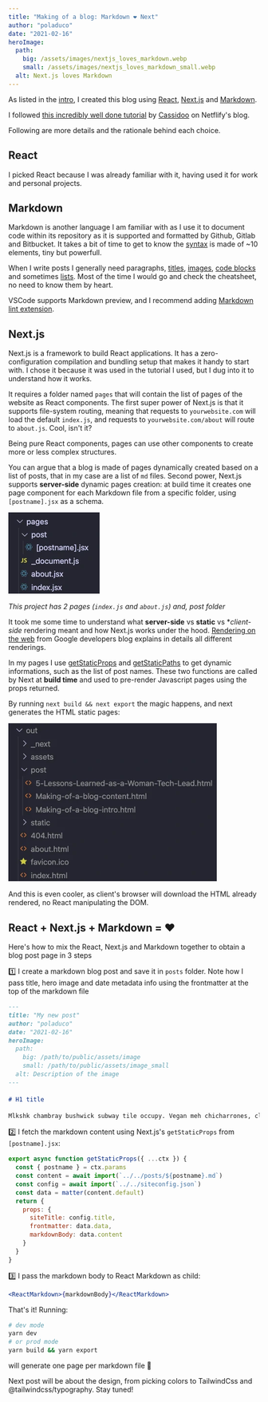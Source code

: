 ```yaml
---
title: "Making of a blog: Markdown ❤️ Next"
author: "poladuco"
date: "2021-02-16"
heroImage: 
  path: 
    big: /assets/images/nextjs_loves_markdown.webp
    small: /assets/images/nextjs_loves_markdown_small.webp
  alt: Next.js loves Markdown
---
```


As listed in the [intro](https://www.poladuco.com/Making-of-a-blog-intro), I created this blog using [React](https://reactjs.org/), [Next.js](https://nextjs.org/) and [Markdown](https://github.com/remarkjs/react-markdown).

I followed [this incredibly well done tutorial](https://www.netlify.com/blog/2020/05/04/building-a-markdown-blog-with-next-9.4-and-netlify/) by [Cassidoo](https://twitter.com/cassidoo) on Netflify's blog.

Following are more details and the rationale behind each choice.

## React

I picked React because I was already familiar with it, having used it for work and personal projects.

## Markdown

Markdown is another language I am familiar with as I use it to document code within its repository as it is supported and formatted by Github, Gitlab and Bitbucket. It takes a bit of time to get to know the [syntax](https://github.com/adam-p/markdown-here/wiki/Markdown-Cheatsheet) is made of ~10 elements, tiny but powerfull.

When I write posts I generally need paragraphs, [titles](https://github.com/adam-p/markdown-here/wiki/Markdown-Cheatsheet#headers), [images](https://github.com/adam-p/markdown-here/wiki/Markdown-Cheatsheet#images), [code blocks](https://github.com/adam-p/markdown-here/wiki/Markdown-Cheatsheet#code-and-syntax-highlighting) and sometimes [lists](https://github.com/adam-p/markdown-here/wiki/Markdown-Cheatsheet#lists). Most of the time I would go and check the cheatsheet, no need to know them by heart.

VSCode supports Markdown preview, and I recommend adding [Markdown lint extension](https://marketplace.visualstudio.com/items?itemName=DavidAnson.vscode-markdownlint).

## Next.js

Next.js is a framework to build React applications. It has a zero-configuration compilation and bundling setup that makes it handy to start with. I chose it because it was used in the tutorial I used, but I dug into it to understand how it works.

It requires a folder named `pages` that will contain the list of pages of the website as React components. The first super power of Next.js is that it supports file-system routing, meaning that requests to `yourwebsite.com` will load the default `index.js`, and requests to `yourwebsite.com/about` will route to `about.js`. Cool, isn't it?

Being pure React components, pages can use other components to create more or less complex structures.

You can argue that a blog is made of pages dynamically created based on a list of posts, that in my case are a list of `md` files. Second power, Next.js supports **server-side** dynamic pages creation: at build time it creates one page component for each Markdown file from a specific folder, using `[postname].jsx` as a schema.

![This project's posts folder containing 2 files, index.js and about.js, plus a post folder][pages_folder]

*This project has 2 pages (`index.js` and `about.js`) and, post folder*

It took me some time to understand what **server-side** vs **static** vs **client-side* rendering meant and how Next.js works under the hood. [Rendering on the web](https://developers.google.com/web/updates/2019/02/rendering-on-the-web) from Google developers blog explains in details all different renderings.

In my pages I use [getStaticProps](https://github.com/pducolin/blog/blob/main/pages/post/%5Bpostname%5D.jsx#L80) and [getStaticPaths](https://github.com/pducolin/blog/blob/main/pages/post/%5Bpostname%5D.jsx#L96) to get dynamic informations, such as the list of post names. These two functions are called by Next at **build time** and used to pre-render Javascript pages using the props returned.

By running `next build && next export` the magic happens, and next generates the HTML static pages:

![This project's out folder with build time, static html pages][out_folder]

And this is even cooler, as client's browser will download the HTML already rendered, no React manipulating the DOM.

## React + Next.js + Markdown = ❤️

Here's how to mix the React, Next.js and Markdown together to obtain a blog post page in 3 steps

1️⃣  I create a markdown blog post and save it in `posts` folder. Note how I pass title, hero image and date metadata info using the frontmatter at the top of the markdown file

```md
---
title: "My new post"
author: "poladuco"
date: "2021-02-16"
heroImage: 
  path: 
    big: /path/to/public/assets/image
    small: /path/to/public/assets/image_small
  alt: Description of the image
---

# H1 title

Mlkshk chambray bushwick subway tile occupy. Vegan meh chicharrones, cliche fam etsy viral tousled forage pork belly ramps migas coloring book banjo. Organic banh mi keytar shaman trust fund, pok pok cliche. Williamsburg shoreditch prism, green juice disrupt blog tbh retro hexagon waistcoat before they sold out biodiesel godard ethical.
```

2️⃣ I fetch the markdown content using Next.js's `getStaticProps` from `[postname].jsx`:

```js
export async function getStaticProps({ ...ctx }) {
  const { postname } = ctx.params
  const content = await import(`../../posts/${postname}.md`)
  const config = await import(`../../siteconfig.json`)
  const data = matter(content.default)
  return {
    props: {
      siteTitle: config.title,
      frontmatter: data.data,
      markdownBody: data.content
    }
  }
}
```

3️⃣ I pass the markdown body to React Markdown as child:

```jsx
<ReactMarkdown>{markdownBody}</ReactMarkdown>
```

That's it! Running:

```bash
# dev mode
yarn dev
# or prod mode
yarn build && yarn export
```

will generate one page per markdown file 🎉

Next post will be about the design, from picking colors to TailwindCss and @tailwindcss/typography. Stay tuned!

[pages_folder]: https://raw.githubusercontent.com/pducolin/blog/main/public/assets/images/nextjs_pages.webp "This project has 2 pages (`index.js` and `about.js`)"
[out_folder]: https://raw.githubusercontent.com/pducolin/blog/main/public/assets/images/build_and_export.webp "This project out folder"

